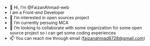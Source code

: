 - 👋 Hi, I’m @FaizanAhmad-web
-    I am a Front-end Developer
- 👀 I’m interested in open sources project
- 🌱 I’m currently persuing MCA
- 💞️ I’m looking to collaborate with some organization for some open source project so i can get some coding  experiences
- 📫 You can reach me through email (faizanahmad8728@gmail.com)

<!---
FaizanAhmad-web/FaizanAhmad-web is a ✨ special ✨ repository because its `README.md` (this file) appears on your GitHub profile.
You can click the Preview link to take a look at your changes.
--->
